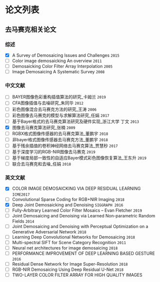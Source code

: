 # 论文列表

## 去马赛克相关论文

### 综述

- [x] A Survey of Demosaicing Issues and Challenges `2015`
- [ ] Color image demosaicking An overview `2011`
- [ ] Demosaicking Color Filter Array Interpolation `2005`
- [ ] Image Demosaicing A Systematic Survey `2008`

### 中文文献

- [ ] BAYER图像色彩重构插值算法的研究_卡姆兰 `2019`
- [ ] CFA图像插值与去噪研究_朱同华 `2012`
- [ ] 彩色图像混合去马赛克方法的研究_王涛 `2006`
- [ ] 彩色图像去马赛克的模型与求解算法研究_任娟 `2017`
- [ ] 基于Bayer格式的去马赛克算法研究及硬件实现_浙江大学 丁文 `2013`
- [x] 图像去马赛克算法研究_张楠 `2009`
- [ ] RGBX格式图像传感器的去马赛克算法_董鹏宇 `2018`
- [ ] 非bayer格式图像传感器去马赛克方法_董鹏宇 `2018`
- [ ] 基于残余插值的卷积神经网络去马赛克算法_贾慧秒 `2017`
- [ ] 基于深度学习的RGB-NIR图像去马赛克 `2019`
- [ ] 基于梯度局部一致性的自适应Bayer模式彩色图像恢复算法_王东升 `2019`
- [ ] 联合去马赛克和去噪_任娟 `2018`

### 英文文献

- [x] COLOR IMAGE DEMOSAICKING VIA DEEP RESIDUAL LEARNING `ICME2017`
- [ ] Convolutional Sparse Coding for RGB+NIR Imaging `2018`
- [x] Deep Joint Demosaicking and Denoising `SIGGRAPH 2016`
- [ ] Fully-Arbitrary Learned Color Filter Mosaics – Evan Fletcher `2019`
- [ ] Joint Demosaicing and Denoising via Learned Non-parametric Random Fields `2014`
- [ ] Joint Demosaicing and Denoising with Perceptual Optimization on a Generative Adversarial Network `2018`
- [ ] Learning Deep Convolutional Networks for Demosaicing `2018`
- [ ] Multi-spectral SIFT for Scene Category Recognition `2011`
- [ ] Neural net architectures for image demosaicing `2018`
- [ ] PERFORMANCE IMPROVEMENT OF DEEP LEARNING BASED GESTURE `2016`
- [ ] Residual Dense Network for Image Super-Resolution `2018`
- [ ] RGB-NIR Demosaicing Using Deep Residual U-Net `2018`
- [ ] TWO-LAYER COLOR FILTER ARRAY FOR HIGH QUALITY IMAGES